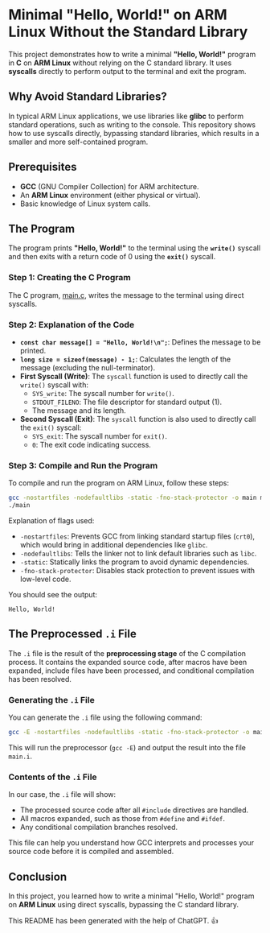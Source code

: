 # Minimal "Hello, World!" on ARM Linux Without the Standard Library

This project demonstrates how to write a minimal **"Hello, World!"** program in **C** on **ARM Linux** without relying on the C standard library. It uses **syscalls** directly to perform output to the terminal and exit the program.

## Why Avoid Standard Libraries?

In typical ARM Linux applications, we use libraries like **glibc** to perform standard operations, such as writing to the console. This repository shows how to use syscalls directly, bypassing standard libraries, which results in a smaller and more self-contained program.

## Prerequisites

- **GCC** (GNU Compiler Collection) for ARM architecture.
- An **ARM Linux** environment (either physical or virtual).
- Basic knowledge of Linux system calls.

## The Program

The program prints **"Hello, World!"** to the terminal using the **`write()`** syscall and then exits with a return code of 0 using the **`exit()`** syscall. 

### Step 1: Creating the C Program

The C program, [main.c](./main.c), writes the message to the terminal using direct syscalls.

### Step 2: Explanation of the Code

- **`const char message[] = "Hello, World!\n";`**: Defines the message to be printed.
- **`long size = sizeof(message) - 1;`**: Calculates the length of the message (excluding the null-terminator).
- **First Syscall (Write)**: The `syscall` function is used to directly call the `write()` syscall with:
  - `SYS_write`: The syscall number for `write()`.
  - `STDOUT_FILENO`: The file descriptor for standard output (1).
  - The message and its length.
- **Second Syscall (Exit)**: The `syscall` function is also used to directly call the `exit()` syscall:
  - `SYS_exit`: The syscall number for `exit()`.
  - `0`: The exit code indicating success.

### Step 3: Compile and Run the Program

To compile and run the program on ARM Linux, follow these steps:

```bash
gcc -nostartfiles -nodefaultlibs -static -fno-stack-protector -o main main.c
./main
```

Explanation of flags used:
- `-nostartfiles`: Prevents GCC from linking standard startup files (`crt0`), which would bring in additional dependencies like `glibc`.
- `-nodefaultlibs`: Tells the linker not to link default libraries such as `libc`.
- `-static`: Statically links the program to avoid dynamic dependencies.
- `-fno-stack-protector`: Disables stack protection to prevent issues with low-level code.

You should see the output:

```
Hello, World!
```

## The Preprocessed `.i` File

The `.i` file is the result of the **preprocessing stage** of the C compilation process. It contains the expanded source code, after macros have been expanded, include files have been processed, and conditional compilation has been resolved.

### Generating the `.i` File

You can generate the `.i` file using the following command:

```bash
gcc -E -nostartfiles -nodefaultlibs -static -fno-stack-protector -o main.i main.c
```

This will run the preprocessor (`gcc -E`) and output the result into the file `main.i`.

### Contents of the `.i` File

In our case, the `.i` file will show:
- The processed source code after all `#include` directives are handled.
- All macros expanded, such as those from `#define` and `#ifdef`.
- Any conditional compilation branches resolved.

This file can help you understand how GCC interprets and processes your source code before it is compiled and assembled.

## Conclusion

In this project, you learned how to write a minimal "Hello, World!" program on **ARM Linux** using direct syscalls, bypassing the C standard library.

This README has been generated with the help of ChatGPT. :thumbsup:
